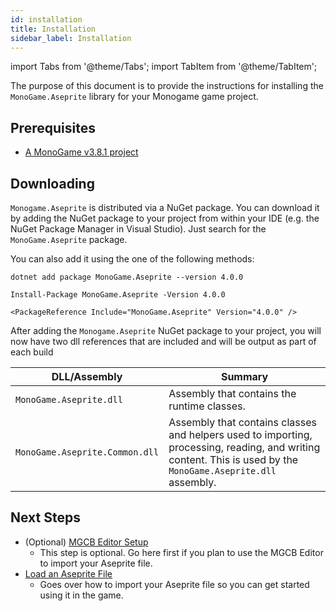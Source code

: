 ```yaml
---
id: installation
title: Installation
sidebar_label: Installation
---
```


import Tabs from '@theme/Tabs';
import TabItem from '@theme/TabItem';

The purpose of this document is to provide the instructions for installing the `MonoGame.Aseprite` library for your Monogame game project.

## Prerequisites

- [A MonoGame v3.8.1 project](https://docs.monogame.net/articles/getting_started/0_getting_started.html)

## Downloading

`Monogame.Aseprite` is distributed via a NuGet package. You can download it by adding the NuGet package to your project from within your IDE (e.g. the NuGet Package Manager in Visual Studio). Just search for the `MonoGame.Aseprite` package.

You can also add it using the one of the following methods:

<Tabs>
 <TabItem value="net-cli" label="NET CLI">

```
dotnet add package MonoGame.Aseprite --version 4.0.0
```

</TabItem>
<TabItem value="package-manager" label="Package Manger">

```
Install-Package MonoGame.Aseprite -Version 4.0.0
```

</TabItem>

<TabItem value="package-reference" label="Package Reference">

```
<PackageReference Include="MonoGame.Aseprite" Version="4.0.0" />
```

</TabItem>
</Tabs>

After adding the `Monogame.Aseprite` NuGet package to your project, you will now have two dll references that are included and will be output as part of each build

| DLL/Assembly                   | Summary                                                                                                                                                       |
| ------------------------------ | ------------------------------------------------------------------------------------------------------------------------------------------------------------- |
| `MonoGame.Aseprite.dll`        | Assembly that contains the runtime classes.                                                                                                                   |
| `MonoGame.Aseprite.Common.dll` | Assembly that contains classes and helpers used to importing, processing, reading, and writing content. This is used by the `MonoGame.Aseprite.dll` assembly. |

## Next Steps

- (Optional) [MGCB Editor Setup](./setup-mgcb-editor)
  - This step is optional. Go here first if you plan to use the MGCB Editor to import your Aseprite file.
- [Load an Aseprite File](./load-aseprite-file)
  - Goes over how to import your Aseprite file so you can get started using it in the game.

